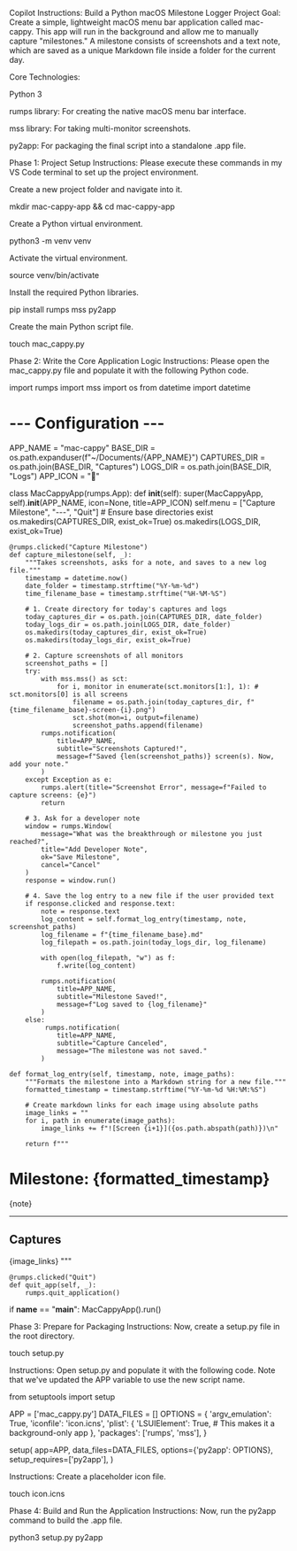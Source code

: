 Copilot Instructions: Build a Python macOS Milestone Logger
Project Goal: Create a simple, lightweight macOS menu bar application called mac-cappy. This app will run in the background and allow me to manually capture "milestones." A milestone consists of screenshots and a text note, which are saved as a unique Markdown file inside a folder for the current day.

Core Technologies:

Python 3

rumps library: For creating the native macOS menu bar interface.

mss library: For taking multi-monitor screenshots.

py2app: For packaging the final script into a standalone .app file.

Phase 1: Project Setup
Instructions: Please execute these commands in my VS Code terminal to set up the project environment.

Create a new project folder and navigate into it.

mkdir mac-cappy-app && cd mac-cappy-app

Create a Python virtual environment.

python3 -m venv venv

Activate the virtual environment.

source venv/bin/activate

Install the required Python libraries.

pip install rumps mss py2app

Create the main Python script file.

touch mac_cappy.py

Phase 2: Write the Core Application Logic
Instructions: Please open the mac_cappy.py file and populate it with the following Python code.

import rumps
import mss
import os
from datetime import datetime

# --- Configuration ---
APP_NAME = "mac-cappy"
BASE_DIR = os.path.expanduser(f"~/Documents/{APP_NAME}")
CAPTURES_DIR = os.path.join(BASE_DIR, "Captures")
LOGS_DIR = os.path.join(BASE_DIR, "Logs")
APP_ICON = "📸" 

class MacCappyApp(rumps.App):
    def __init__(self):
        super(MacCappyApp, self).__init__(APP_NAME, icon=None, title=APP_ICON)
        self.menu = ["Capture Milestone", "---", "Quit"]
        # Ensure base directories exist
        os.makedirs(CAPTURES_DIR, exist_ok=True)
        os.makedirs(LOGS_DIR, exist_ok=True)

    @rumps.clicked("Capture Milestone")
    def capture_milestone(self, _):
        """Takes screenshots, asks for a note, and saves to a new log file."""
        timestamp = datetime.now()
        date_folder = timestamp.strftime("%Y-%m-%d")
        time_filename_base = timestamp.strftime("%H-%M-%S")
        
        # 1. Create directory for today's captures and logs
        today_captures_dir = os.path.join(CAPTURES_DIR, date_folder)
        today_logs_dir = os.path.join(LOGS_DIR, date_folder)
        os.makedirs(today_captures_dir, exist_ok=True)
        os.makedirs(today_logs_dir, exist_ok=True)
        
        # 2. Capture screenshots of all monitors
        screenshot_paths = []
        try:
            with mss.mss() as sct:
                for i, monitor in enumerate(sct.monitors[1:], 1): # sct.monitors[0] is all screens
                    filename = os.path.join(today_captures_dir, f"{time_filename_base}-screen-{i}.png")
                    sct.shot(mon=i, output=filename)
                    screenshot_paths.append(filename)
            rumps.notification(
                title=APP_NAME,
                subtitle="Screenshots Captured!",
                message=f"Saved {len(screenshot_paths)} screen(s). Now, add your note."
            )
        except Exception as e:
            rumps.alert(title="Screenshot Error", message=f"Failed to capture screens: {e}")
            return

        # 3. Ask for a developer note
        window = rumps.Window(
            message="What was the breakthrough or milestone you just reached?",
            title="Add Developer Note",
            ok="Save Milestone",
            cancel="Cancel"
        )
        response = window.run()

        # 4. Save the log entry to a new file if the user provided text
        if response.clicked and response.text:
            note = response.text
            log_content = self.format_log_entry(timestamp, note, screenshot_paths)
            log_filename = f"{time_filename_base}.md"
            log_filepath = os.path.join(today_logs_dir, log_filename)
            
            with open(log_filepath, "w") as f:
                f.write(log_content)
            
            rumps.notification(
                title=APP_NAME,
                subtitle="Milestone Saved!",
                message=f"Log saved to {log_filename}"
            )
        else:
             rumps.notification(
                title=APP_NAME,
                subtitle="Capture Canceled",
                message="The milestone was not saved."
            )

    def format_log_entry(self, timestamp, note, image_paths):
        """Formats the milestone into a Markdown string for a new file."""
        formatted_timestamp = timestamp.strftime("%Y-%m-%d %H:%M:%S")
        
        # Create markdown links for each image using absolute paths
        image_links = ""
        for i, path in enumerate(image_paths):
            image_links += f"![Screen {i+1}]({os.path.abspath(path)})\n"
            
        return f"""
# Milestone: {formatted_timestamp}

{note}

---

## Captures

{image_links}
"""

    @rumps.clicked("Quit")
    def quit_app(self, _):
        rumps.quit_application()

if __name__ == "__main__":
    MacCappyApp().run()

Phase 3: Prepare for Packaging
Instructions: Now, create a setup.py file in the root directory.

touch setup.py

Instructions: Open setup.py and populate it with the following code. Note that we've updated the APP variable to use the new script name.

from setuptools import setup

APP = ['mac_cappy.py']
DATA_FILES = []
OPTIONS = {
    'argv_emulation': True,
    'iconfile': 'icon.icns',
    'plist': {
        'LSUIElement': True, # This makes it a background-only app
    },
    'packages': ['rumps', 'mss'],
}

setup(
    app=APP,
    data_files=DATA_FILES,
    options={'py2app': OPTIONS},
    setup_requires=['py2app'],
)

Instructions: Create a placeholder icon file.

touch icon.icns

Phase 4: Build and Run the Application
Instructions: Now, run the py2app command to build the .app file.

python3 setup.py py2app
